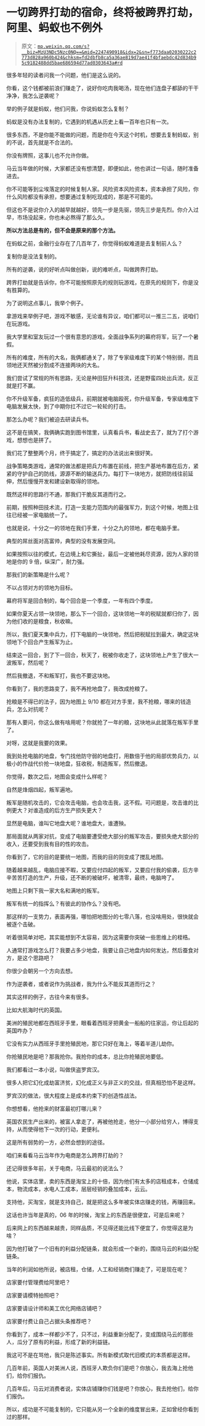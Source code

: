 # 一切跨界打劫的宿命，终将被跨界打劫，阿里、蚂蚁也不例外

> 原文：[`mp.weixin.qq.com/s?__biz=MzU3NDc5Nzc0NQ==&mid=2247490918&idx=2&sn=f773daa02030222c2773d828a960b424&chksm=fd2dbfb8ca5a36ae819d7ae41f4bfaebdc42d834b95c9182488dd5bae686594d77ad0303643a#rd`](http://mp.weixin.qq.com/s?__biz=MzU3NDc5Nzc0NQ==&mid=2247490918&idx=2&sn=f773daa02030222c2773d828a960b424&chksm=fd2dbfb8ca5a36ae819d7ae41f4bfaebdc42d834b95c9182488dd5bae686594d77ad0303643a#rd)

很多年轻的读者问我一个问题，他们是这么说的。 

你看，这个钱都被前浪们赚走了，说好你吃肉我喝汤，现在他们连盘子都舔的干干净净，我怎么逆袭呢？

举的例子就是蚂蚁，他们问我，你说蚂蚁怎么复制？

蚂蚁是没有办法复制的，它遇到的机遇从历史上看一百年也只有一次。 

很多东西，不是你能不能做的问题，而是你在今天这个时机，想要去复制蚂蚁，别的不说，首先就是不合法的。 

你没有牌照，这事儿也不允许你做。

马云当年做的时候，大家都还没有想清楚，即便如此，他也讲过一句话，随时准备进去。

你不可能等到尘埃落定的时候复制人家。风险资本风险资本，资本承担了风险，你什么风险都没有承担，想要通过复制吃现成的，那是不可能的。 

但这也不是说你介入的越早就越好，领先一步是先驱，领先三步是先烈。你介入过早，市场没起来，你也未必熬得了那么久。

**所以方法总是有的，但不会是原来的那个方法。** 

在蚂蚁之前，金融行业存在了几百年了，你觉得蚂蚁难道是去复制前人么？ 

复制你是没法复制的。

所有的逆袭，说的好听点叫做创新，说的难听点，叫做跨界打劫。 

跨界打劫就是告诉你，你不可能按照原先的规则玩游戏，在原先的规则下，你是没有胜算的。 

为了说明这点事儿，我举个例子。

拿游戏来举例子吧，游戏不敏感，无论谁有异议，咱们都可以一推三二五，说咱们在玩游戏。

我大学里和室友玩过一个很有意思的游戏，全面战争系列的幕府将军，玩了一个暑假。

所有的难度，所有的大名，我俩都通关了，除了专家级难度下的某个特别弱，而且领地还天然被分割成不连接两块的大名。 

我们尝试了常规的所有思路，无论是种田狂升科技流，还是野蛮四处出兵流，反正就是打不赢。 

你不升级军备，疯狂的造低级兵，前期就被电脑殴死，你升级军备，专家级难度下电脑发展太快，到了中期你扛不过它一轮轮的打击。 

那怎么办呢？我们被迫去研读兵书。

这不是在搞笑，我俩确实跑到图书馆里，认真看兵书，看战史去了，就为了打个游戏，想想也是拼了。

我们花了整整两个月，终于搞定了，搞定的办法说出来很好笑。 

战争策略类游戏，通常的做法都是把兵力布置在前线，把生产基地布置在后方，紧紧的守护自己的防线，源源不断的输送兵力。每打下一块地方，就把防线往前延伸，然后慢慢开发和建设新取得的领地。

既然这样的思路行不通，那我们干脆反其道而行之。

前期，按照种田技术流，打造一支能力范围内的最强军力，到这个时候，地图上往往已经被一家电脑统一了。

也就是说，十分之一的领地在我们手里，十分之九的领地，都在电脑手里。

典型的屌丝面对高富帅，典型的没有发展空间。 

如果按照以往的模式，在边境上和它撕扯，最后一定被他耗尽资源，因为人家的领地是你的 9 倍，纵深广，耐力强。

那我们的新策略是什么呢？ 

不以占领对方的领地为目标。

幕府将军是回合制的，每个回合是一个季度，一年有四个季度。 

如果你夏天占领一块领地，那么下一个回合，这块领地一年的税赋就都归你了，因为他们收的是粮食，秋收嘛。

所以，我们夏天集中兵力，打下电脑的一块领地，然后把税赋拉到最大，确定这块领地下个回合产生叛军为止。 

结束这一回合，到了下一回合，秋天了，税被你收走了，这块领地上产生了很大一波叛军，然后呢？

然后我撤退，不和叛军打，我也不要这块地。 

你看到了，我的思路变了，我不再抢地盘了，我改成抢粮了。 

抢粮是不得已的法子，因为地图上 9/10 都在对方手里，我不抢粮，哪来的钱造兵，怎么对抗呢？

那有人要问，你这么做有啥用呢？你就抢了一年的粮，这块地从此就落在叛军手里了。 

对呀，这就是我要的效果。

我到处抢电脑的地盘，专门找他防守弱的地盘打，用数倍于他的局部优势兵力，以极小的作战代价抢一块地盘，狂收税，制造叛军，然后撤退。 

你觉得，数次之后，地图会变成什么样呢？ 

自然是烽烟四起，叛军遍地。 

叛军是随机攻击的，它会攻击电脑，也会攻击我，这不假。可问题是，攻击谁的比例更大？对谁造成的后方生产损失更大？

显然是电脑，谁叫它地盘大呢？谁地盘大，谁遭殃。

那局面就从两家对抗，变成了电脑要遭受绝大部分的叛军攻击，要损失绝大部分的收入，还要受到我有目的性的攻击。 

你看到了，它的目的是要统一地图，而我的目的则变成了搅乱地图。 

随着越来越乱，电脑应接不暇，又要应付四起的叛军，又要应付我的偷袭，后方辛辛苦苦打造的生产，升级，还不断的被破坏，被清零，最终，电脑垮了。 

地图上只剩下我一家大名和满地的叛军。

叛军有统一的指挥么？有彼此的协作么？没有吧。 

那这样的一支势力，表面再强，哪怕把地图分的七零八落，也没啥用处，很快就会被逐个击破。 

听着很简单对吧，其实能想到不太容易，因为这需要你突破一些思维上的桎梏。 

人通常打游戏怎么打？我要占多少地盘，我要让自己地盘内如何发达，然后蚕食对方，是这个思路吧？ 

你很少会朝另一个方向去想。

作为逆袭者，或者说作为挑战者，我为什么不能反其道而行之？

其实这样的例子，古往今来有很多。 

比如大航海时代的英国。 

美洲的殖民地都在西班牙手里，眼看着西班牙把黄金一船船的往家运，你让后起的英国咋办？

它没有实力从西班牙手里抢殖民地，那它只好在海上，等着半道儿劫你。 

你抢殖民地是吧？那我抢你。我抢你的成本，总比你抢殖民地要低。

我们都看过一本小说，叫做侠盗罗宾汉。 

很多人把它幻化成劫富济贫，幻化成正义与非正义的交战，但真相恐怕不是这样。 

罗宾汉的做法，很大程度上是成本约束下的创造性战法。

你想想看，他抢来的财富最初打哪儿来？

英国农民生产出来的，被富人拿走了，再被他抢走，他分一小部分给穷人，博得支持，从而使得他下一次的行动，更便利。

这是所有弱势的一方，必然会想到的途径。

咱们来看看马云当年作为电商是怎么跨界打劫的？ 

还记得很多年前，关于电商，马云最初的说法么？ 

他说，实体店里，卖的东西是淘宝上的十倍，因为他们有太多的店租成本，仓储成本，物流成本，水电人工成本，层层经销的叠加成本，云云。 

支持他，买淘宝，就是支持自己，就是把这么多年被实体店赚走的钱，再赚回来。

这话也许当年是真的，06 年的时候，淘宝上的东西是很便宜，可是后来呢？ 

后来网上的东西越来越贵，同样品质，不见得还能比线下便宜了，你觉得这是为啥？ 

因为他打破了一个旧有的利益分配链条，就会形成一个新的，围绕马云的利益分配链条。 

当年的利润如他所说，被店租，仓储，人工和经销商们赚走了，可是现在呢？ 

店家要付管理费给阿里吧？

店家要请模特拍照吧？

店家要请设计师和美工优化网络店铺吧？

店家要付费让自己占据头条推荐吧？

你看到了，成本一样都少不了，只不过，利益重新分配了，变成围绕马云的那些人，瓜分了原有的利益，形成了新的利益链。 

我这可不是在骂他，我只是陈述事实。所有新模式取代旧模式的本质都是这样。

几百年前，英国人对美洲人说，西班牙人欺负你们是吧？你放心，我去海上抢他们，给你们报仇。

几百年后，马云对消费者说，实体店铺赚你们钱是吧？你放心，我去抢他们，给你们报仇。

所以，成功是不可能复制的，它只能从另一个全新的维度冒出来，正如曾经你看到过的那样。